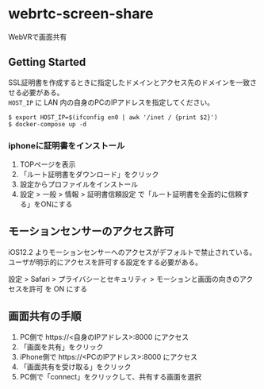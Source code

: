 # webrtc-screen-share

WebVRで画面共有

## Getting Started

SSL証明書を作成するときに指定したドメインとアクセス先のドメインを一致させる必要がある。  
`HOST_IP` に LAN 内の自身のPCのIPアドレスを指定してください。

```
$ export HOST_IP=$(ifconfig en0 | awk '/inet / {print $2}')
$ docker-compose up -d
```

### iphoneに証明書をインストール

1. TOPページを表示
2. 「ルート証明書をダウンロード」をクリック
3. 設定からプロファイルをインストール
4. 設定 > 一般 > 情報 > 証明書信頼設定 で「ルート証明書を全面的に信頼する」をONにする

## モーションセンサーのアクセス許可

iOS12.2 よりモーションセンサーへのアクセスがデフォルトで禁止されている。   
ユーザが明示的にアクセスを許可する設定をする必要がある。

設定 > Safari > プライバシーとセキュリティ > モーションと画面の向きのアクセスを許可 を ON にする

## 画面共有の手順

1. PC側で https://<自身のIPアドレス>:8000 にアクセス
2. 「画面を共有」をクリック
3. iPhone側で https://<PCのIPアドレス>:8000 にアクセス
4. 「画面共有を受け取る」をクリック
5. PC側で「connect」をクリックして、共有する画面を選択
